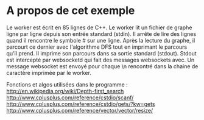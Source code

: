 A propos de cet exemple
=========================

Le worker est écrit en 85 lignes de C++.
Le worker lit un fichier de graphe ligne par ligne depuis son entrée standard (stdin). Il arrête de lire des lignes quand il rencontre le symbole # sur une ligne.
Après la lecture du graphe, il parcourt ce dernier avec l'algorithme DFS tout en imprimant le parcours qu'il prend. Il imprime son parcours dans sa sortie standard (stdout). Stdout est intercepté par websocketd qui fait des messages websockets avec. Un message websocket est envoyé pour chaque \n rencontré dans la chaine de caractère imprimée par le worker.

Fonctions et algos utilisées dans le programme :
http://en.wikipedia.org/wiki/Depth-first_search
http://www.cplusplus.com/reference/cstdio/scanf/
http://www.cplusplus.com/reference/cstdio/gets/?kw=gets
http://www.cplusplus.com/reference/vector/vector/resize/

